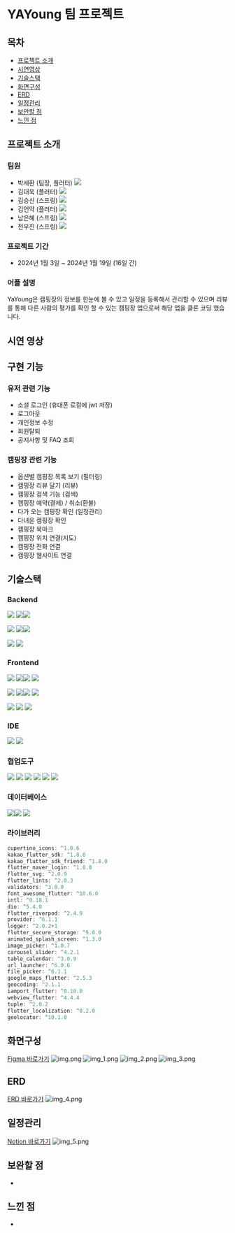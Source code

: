 # YAYoung 팀 프로젝트

## 목차
- [프로젝트 소개](#프로젝트-소개)
- [시연영상](#시연-영상)
- [기술스택](#기술스택)
- [화면구성](#화면구성)
- [ERD](#erd)
- [일정관리](#일정관리)
- [보안할 점](#보안할-점)
- [느낀 점](#느낀-점)

## 프로젝트 소개

### 팀원
- 박세환 (팀장, 플러터) [<img src="https://img.shields.io/badge/Git바로가기-박세환-red?logo=GITHUb">](https://github.com/bbarkse93)
- 김대욱 (플러터) [<img src="https://img.shields.io/badge/Git바로가기-김대욱-orange?logo=GITHUb">](https://github.com/saki8661)
- 김승신 (스프링) [<img src="https://img.shields.io/badge/Git바로가기-김승신-yellow?logo=GITHUb">](https://github.com/seunggod)
- 김언약 (플러터) [<img src="https://img.shields.io/badge/Git바로가기-김언약-green?logo=GITHUb">](https://github.com/yakyakyak12)
- 남은혜 (스프링) [<img src="https://img.shields.io/badge/Git바로가기-남은혜-grey?logo=GITHUb">](https://github.com/muaga)
- 전우진 (스프링) [<img src="https://img.shields.io/badge/Git바로가기-전우진-blue?logo=GITHUb">](https://github.com/m40ro)

### 프로젝트 기간
- 2024년 1월 3일 ~ 2024년 1월 19일 (16일 간)

### 어플 설명
YaYoung은 캠핑장의 정보를 한눈에 볼 수 있고 일정을 등록해서 관리할 수 있으며 리뷰를 통해 다른 사람의 평가를 확인 할 수 있는 캠핑장 앱으로써 해당 앱을 클론 코딩 했습니다.

## 시연 영상

## 구현 기능

### 유저 관련 기능
- 소셜 로그인 (휴대폰 로컬에 jwt 저장)
- 로그아웃
- 개인정보 수정
- 회원탈퇴
- 공지사항 및 FAQ 조회

### 캠핑장 관련 기능
- 옵션별 캠핑장 목록 보기 (필터링)
- 캠핑장 리뷰 달기 (리뷰)
- 캠핑장 검색 기능 (검색)
- 캠핑장 예약(결제) / 취소(환불)
- 다가 오는 캠핑장 확인 (일정관리)
- 다녀온 캠핑장 확인
- 캠핑장 북마크
- 캠핑장 위치 연결(지도)
- 캠핑장 전화 연결
- 캠핑장 웹사이트 연결

## 기술스택

### Backend
<img src="https://img.shields.io/badge/Language-%23121011?style=for-the-badge"> <img src="https://img.shields.io/badge/java-437291?style=for-the-badge&logo=openjdk&logoColor=black"><img src="https://img.shields.io/badge/17-515151?style=for-the-badge">

<img src="https://img.shields.io/badge/Framework-%23121011?style=for-the-badge"> <img src="https://img.shields.io/badge/springboot-6DB33F?style=for-the-badge&logo=springboot&logoColor=white"><img src="https://img.shields.io/badge/3.2-515151?style=for-the-badge">

<img src="https://img.shields.io/badge/Build-%23121011?style=for-the-badge"> <img src="https://img.shields.io/badge/Gradle-02303A?style=for-the-badge&logo=Gradle&logoColor=white">


### Frontend
<img src="https://img.shields.io/badge/Language-%23121011?style=for-the-badge"> <img src="https://img.shields.io/badge/dart-02569B?style=for-the-badge&logo=dart&logoColor=white"><img src="https://img.shields.io/badge/3.2.3-515151?style=for-the-badge">
<img src="https://img.shields.io/badge/javascript-F7DF1E?style=for-the-badge&logo=javascript&logoColor=black">

<img src="https://img.shields.io/badge/Framework-%23121011?style=for-the-badge"> <img src="https://img.shields.io/badge/flutter-02569B?style=for-the-badge&logo=flutter&logoColor=white"><img src="https://img.shields.io/badge/3.13.9-515151?style=for-the-badge">
<img src="https://img.shields.io/badge/jquery-0769AD?style=for-the-badge&logo=jquery&logoColor=white">

<img src="https://img.shields.io/badge/Build-%23121011?style=for-the-badge"> <img src="https://img.shields.io/badge/pub-02569B?style=for-the-badge&logo=dart&logoColor=white">
<img src="https://img.shields.io/badge/Gradle-02303A?style=for-the-badge&logo=Gradle&logoColor=white">

### IDE
<img src="https://img.shields.io/badge/intellijidea-ffffff?style=for-the-badge&logo=intellijidea&logoColor=black"> <img src="https://img.shields.io/badge/androidstudio-24A47F?style=for-the-badge&logo=androidstudio&logoColor=white">

### 협업도구
<img src="https://img.shields.io/badge/Git-F05032?style=for-the-badge&logo=Git&logoColor=white"> <img src="https://img.shields.io/badge/GitHub-181717?style=for-the-badge&logo=GitHub&logoColor=white"> <img src="https://img.shields.io/badge/postman-FF6C37?style=for-the-badge&logo=postman&logoColor=white"> <img src="https://img.shields.io/badge/figma-C11920?style=for-the-badge&logo=figma&logoColor=white"> <img src="https://img.shields.io/badge/Notion-000000?style=for-the-badge&logo=Notion&logoColor=white"> <img src="https://img.shields.io/badge/slack-764ABC?style=for-the-badge&logo=slack&logoColor=white">

### 데이터베이스
<img src="https://img.shields.io/badge/MySQL-4479A1?style=for-the-badge&logo=MySQL&logoColor=white"><img src="https://img.shields.io/badge/8.0-515151?style=for-the-badge"> <img src="https://img.shields.io/badge/h2-F9DC3E?style=for-the-badge&logo=h2&logoColor=white">

### 라이브러리
```dart
cupertino_icons: ^1.0.6
kakao_flutter_sdk: ^1.8.0
kakao_flutter_sdk_friend: ^1.8.0
flutter_naver_login: ^1.8.0
flutter_svg: ^2.0.9
flutter_lints: ^2.0.3
validators: ^3.0.0
font_awesome_flutter: ^10.6.0
intl: ^0.18.1
dio: ^5.4.0
flutter_riverpod: ^2.4.9  
provider: ^6.1.1
logger: ^2.0.2+1
flutter_secure_storage: ^9.0.0
animated_splash_screen: ^1.3.0
image_picker: ^1.0.7
carousel_slider: ^4.2.1
table_calendar: ^3.0.9
url_launcher: ^6.0.6
file_picker: ^6.1.1
google_maps_flutter: ^2.5.3
geocoding: ^2.1.1
iamport_flutter: ^0.10.0
webview_flutter: ^4.4.4
tuple: ^2.0.2
flutter_localization: ^0.2.0
geolocator: ^10.1.0
```

## 화면구성
[Figma 바로가기](https://www.figma.com/file/Ptkc7WCoBYO1di2kKHL7Z4/YAYoung?type=design&mode=design&t=Pxxgh3MPpkGZiqRn-0)
![img.png](img.png)
![img_1.png](img_1.png)
![img_2.png](img_2.png)
![img_3.png](img_3.png)

## ERD
[ERD 바로가기](https://dbdiagram.io/d/yayoung-6595042bac844320ae252152)
![img_4.png](img_4.png)


## 일정관리
[Notion 바로가기](https://paper-danthus-c42.notion.site/1-d1049a409e494da0a0cb1475f7978c13?pvs=4)
![img_5.png](img_5.png)

## 보완할 점

- 

## 느낀 점 

- 